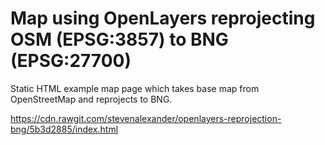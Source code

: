 # Map using OpenLayers reprojecting OSM (EPSG:3857) to BNG (EPSG:27700)

Static HTML example map page which takes base map from OpenStreetMap and reprojects to BNG.

https://cdn.rawgit.com/stevenalexander/openlayers-reprojection-bng/5b3d2885/index.html